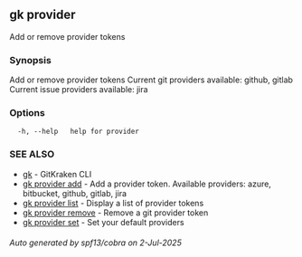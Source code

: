 ## gk provider

Add or remove provider tokens

### Synopsis

Add or remove provider tokens
Current git providers available: github, gitlab
Current issue providers available: jira


### Options

```
  -h, --help   help for provider
```

### SEE ALSO

* [gk](gk.md)	 - GitKraken CLI
* [gk provider add](gk_provider_add.md)	 - Add a provider token. Available providers: azure, bitbucket, github, gitlab, jira
* [gk provider list](gk_provider_list.md)	 - Display a list of provider tokens
* [gk provider remove](gk_provider_remove.md)	 - Remove a git provider token
* [gk provider set](gk_provider_set.md)	 - Set your default providers

###### Auto generated by spf13/cobra on 2-Jul-2025
